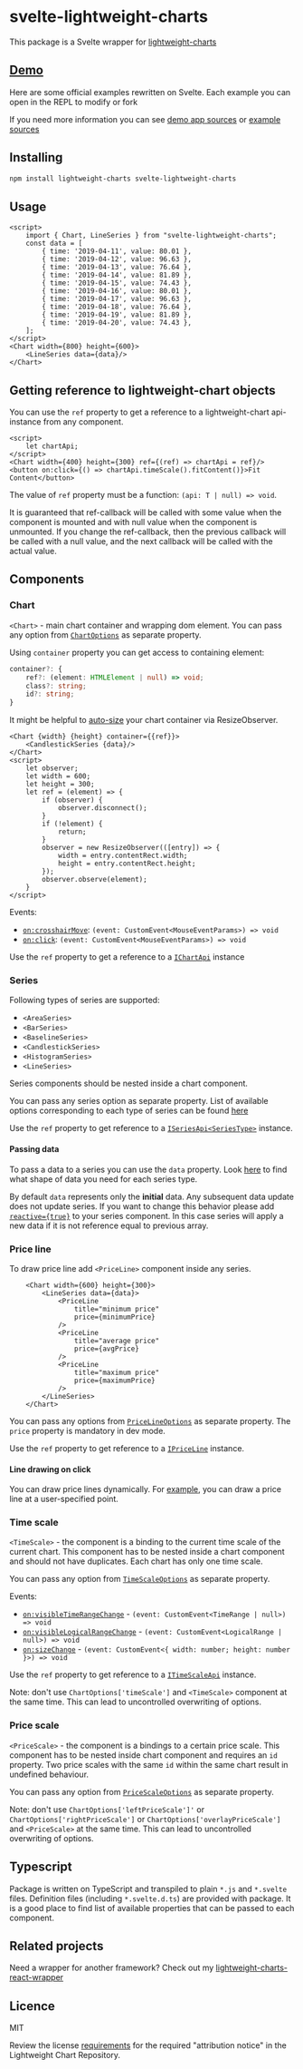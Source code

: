 # svelte-lightweight-charts

This package is a Svelte wrapper for [lightweight-charts](https://github.com/tradingview/lightweight-charts)

## [Demo](https://trash-and-fire.github.io/svelte-lightweight-charts/official-samples.html)

Here are some official examples rewritten on Svelte. Each example you can open in the REPL to modify or fork

If you need more information you can see [demo app sources](./src/demo) or [example sources](./src/demo/samples)

## Installing

```bash
npm install lightweight-charts svelte-lightweight-charts
```

## Usage

```svelte
<script>
    import { Chart, LineSeries } from "svelte-lightweight-charts";
    const data = [
        { time: '2019-04-11', value: 80.01 },
        { time: '2019-04-12', value: 96.63 },
        { time: '2019-04-13', value: 76.64 },
        { time: '2019-04-14', value: 81.89 },
        { time: '2019-04-15', value: 74.43 },
        { time: '2019-04-16', value: 80.01 },
        { time: '2019-04-17', value: 96.63 },
        { time: '2019-04-18', value: 76.64 },
        { time: '2019-04-19', value: 81.89 },
        { time: '2019-04-20', value: 74.43 },
    ];
</script>
<Chart width={800} height={600}>
    <LineSeries data={data}/>
</Chart>
```

## Getting reference to lightweight-chart objects

You can use the `ref` property to get a reference to a lightweight-chart api-instance from any component.
```svelte
<script>
    let chartApi;
</script>
<Chart width={400} height={300} ref={(ref) => chartApi = ref}/>
<button on:click={() => chartApi.timeScale().fitContent()}>Fit Content</button>
```
The value of `ref` property must be a function: `(api: T | null) => void`.

It is guaranteed that ref-callback will be called with some value when the component is mounted and with null value when the component is unmounted.
If you change the ref-callback, then the previous callback will be called with a null value, and the next callback will be called with the actual value.

## Components

### Chart

`<Chart>` - main chart container and wrapping dom element.
You can pass any option from [`ChartOptions`](https://tradingview.github.io/lightweight-charts/docs/api/interfaces/ChartOptions) as separate property.

Using `container` property you can get access to containing element:
```ts
container?: {
    ref?: (element: HTMLElement | null) => void;
    class?: string;
    id?: string;
}
```
It might be helpful to [auto-size](https://svelte.dev/repl/22c14c4729d44d65a69346d1e3cc6e89) your chart container via ResizeObserver. 
```svelte
<Chart {width} {height} container={{ref}}>
    <CandlestickSeries {data}/>
</Chart>
<script>
    let observer;
    let width = 600;
    let height = 300;
    let ref = (element) => {
        if (observer) {
            observer.disconnect();
        }
        if (!element) {
            return;
        }
        observer = new ResizeObserver(([entry]) => {
            width = entry.contentRect.width;
            height = entry.contentRect.height;
        });
        observer.observe(element);
    }
</script>
```
Events:
- [`on:crosshairMove`](https://tradingview.github.io/lightweight-charts/docs/api/interfaces/IChartApi#subscribeclick): `(event: CustomEvent<MouseEventParams>) => void`
- [`on:click`](https://tradingview.github.io/lightweight-charts/docs/api/interfaces/IChartApi#subscribecrosshairmove): `(event: CustomEvent<MouseEventParams>) => void`

Use the `ref` property to get a reference to a [`IChartApi`](https://tradingview.github.io/lightweight-charts/docs/api/interfaces/IChartApi) instance

### Series

Following types of series are supported:
- `<AreaSeries>`
- `<BarSeries>`
- `<BaselineSeries>`
- `<CandlestickSeries>`
- `<HistogramSeries>`
- `<LineSeries>`

Series components should be nested inside a chart component. 

You can pass any series option as separate property. 
List of available options corresponding to each type of series can be found [here](https://tradingview.github.io/lightweight-charts/docs/api/interfaces/SeriesOptionsMap)

Use the `ref` property to get reference to a [`ISeriesApi<SeriesType>`](https://tradingview.github.io/lightweight-charts/docs/api/interfaces/ISeriesApi) instance.

#### Passing data
To pass a data to a series you can use the `data` property. Look [here](https://tradingview.github.io/lightweight-charts/docs/api/interfaces/SeriesDataItemTypeMap) to find what shape of data you need for each series type.

By default `data` represents only the **initial** data. Any subsequent data update does not update series.
If you want to change this behavior please add [`reactive={true}`](https://svelte.dev/repl/0efb2840a9844ed5a1d84f2a1c9a2269) to your series component. In this case series will apply a new data if it is not reference equal to previous array.

### Price line

To draw price line add `<PriceLine>` component inside any series.
```svelte
    <Chart width={600} height={300}>
        <LineSeries data={data}>
            <PriceLine
                title="minimum price"
                price={minimumPrice}
            />
            <PriceLine
                title="average price"
                price={avgPrice}
            />
            <PriceLine
                title="maximum price"
                price={maximumPrice}
            />
        </LineSeries>
    </Chart>
```

You can pass any options from [`PriceLineOptions`](https://tradingview.github.io/lightweight-charts/docs/api/interfaces/PriceLineOptions) as separate property. The `price` property is mandatory in dev mode.

Use the `ref` property to get reference to a [`IPriceLine`](https://tradingview.github.io/lightweight-charts/docs/api/interfaces/IPriceLine) instance.

#### Line drawing on click

You can draw price lines dynamically. For [example](https://svelte.dev/repl/3294790e6b5048a5abfb3d239405214b), you can draw a price line at a user-specified point.

### Time scale

`<TimeScale>` - the component is a binding to the current time scale of the current chart.
This component has to be nested inside a chart component and should not have duplicates. Each chart has only one time scale.

You can pass any option from [`TimeScaleOptions`](https://tradingview.github.io/lightweight-charts/docs/api/interfaces/TimeScaleOptions) as separate property.

Events:
- [`on:visibleTimeRangeChange`](https://tradingview.github.io/lightweight-charts/docs/api/interfaces/ITimeScaleApi#subscribevisibletimerangechange) - `(event: CustomEvent<TimeRange | null>) => void`
- [`on:visibleLogicalRangeChange`](https://tradingview.github.io/lightweight-charts/docs/api/interfaces/ITimeScaleApi#subscribevisiblelogicalrangechange) - `(event: CustomEvent<LogicalRange | null>) => void`
- [`on:sizeChange`](https://tradingview.github.io/lightweight-charts/docs/api/interfaces/ITimeScaleApi#subscribesizechange) - `(event: CustomEvent<{ width: number; height: number }>) => void`

Use the `ref` property to get reference to a [`ITimeScaleApi`](https://tradingview.github.io/lightweight-charts/docs/api/interfaces/ITimeScaleApi) instance.

Note: don't use `ChartOptions['timeScale']` and `<TimeScale>` component at the same time. This can lead to uncontrolled overwriting of options.

### Price scale

`<PriceScale>` - the component is a bindings to a certain price scale.
This component has to be nested inside chart component and requires an `id` property. Two price scales with the same `id` within the same chart result in undefined behaviour. 

You can pass any option from [`PriceScaleOptions`](https://tradingview.github.io/lightweight-charts/docs/api/interfaces/PriceScaleOptions) as separate property.

Note: don't use `ChartOptions['leftPriceScale']'` or `ChartOptions['rightPriceScale']` or `ChartOptions['overlayPriceScale']` and `<PriceScale>` at the same time. This can lead to uncontrolled overwriting of options.

## Typescript
Package is written on TypeScript and transpiled to plain `*.js` and `*.svelte` files. Definition files (including `*.svelte.d.ts`) are provided with package. It is a good place to find list of available properties that can be passed to each component.

## Related projects

Need a wrapper for another framework? Check out my [lightweight-charts-react-wrapper](https://github.com/trash-and-fire/lightweight-charts-react-wrapper)

## Licence

MIT

Review the license [requirements](https://github.com/tradingview/lightweight-charts#license) for the required "attribution notice" in the Lightweight Chart Repository.
